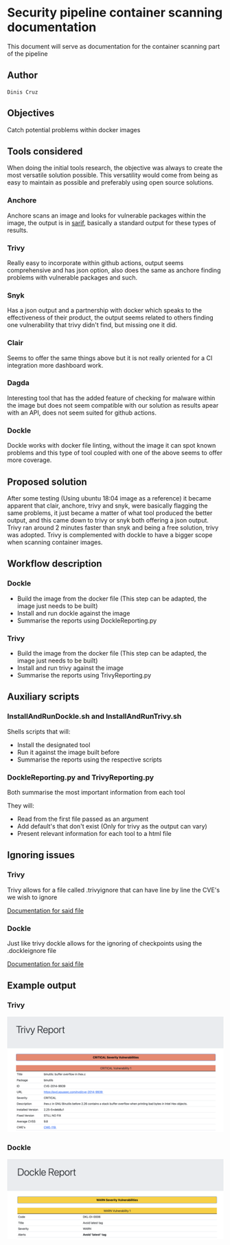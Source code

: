 # Security pipeline container scanning documentation
This document will serve as documentation for the container scanning part of the pipeline

## Author
	Dinis Cruz

## Objectives
Catch potential problems within docker images

## Tools considered
When doing the initial tools research, the objective was always to create the most versatile solution possible. This versatility would come from being as easy to maintain as possible and preferably using open source solutions.

### Anchore

Anchore scans an image and looks for vulnerable packages within the image, the output is in [sarif](https://sarifweb.azurewebsites.net), basically a standard output for these types of results.

### Trivy

Really easy to incorporate within github actions, output seems comprehensive and has json option, also does the same as anchore finding problems with vulnerable packages and such.

### Snyk
Has a json output and a partnership with docker which speaks to the effectiveness of their product, the output seems related to others finding one vulnerability that trivy didn't find, but missing one it did.

### Clair
Seems to offer the same things above but it is not really oriented for a CI integration more dashboard work.

### Dagda 
Interesting tool that has the added feature of checking for malware within the image but does not seem compatible with our solution as results apear with an API, does not seem suited for github actions.

### Dockle
Dockle works with docker file linting, without the image it can spot known problems and this type of tool coupled with one of the above seems to offer more coverage.

## Proposed solution
After some testing (Using ubuntu 18:04 image as a reference) it became apparent that clair, anchore, trivy and snyk, were basically flagging the same problems, it just became a matter of what tool produced the better output, and this came down to trivy or snyk both offering a json output. Trivy ran around 2 minutes faster than snyk and being a free solution, trivy was adopted.
Trivy is complemented with dockle to have a bigger scope when scanning container images.

## Workflow description
### Dockle
- Build the image from the docker file (This step can be adapted, the image just needs to be built)
- Install and run dockle against the image
- Summarise the reports using DockleReporting.py

### Trivy
- Build the image from the docker file (This step can be adapted, the image just needs to be built)
- Install and run trivy against the image
- Summarise the reports using TrivyReporting.py

## Auxiliary scripts
### InstallAndRunDockle.sh and InstallAndRunTrivy.sh
Shells scripts that will:

- Install the designated tool
- Run it against the image built before
- Summarise the reports using the respective scripts

### DockleReporting.py and TrivyReporting.py
Both summarise the most important information from each tool

They will:

- Read from the first file passed as an argument
- Add default's that don't exist (Only for trivy as the output can vary)
- Present relevant information for each tool to a html file

## Ignoring issues
### Trivy
Trivy allows for a file called .trivyignore that can have line by line the CVE's we wish to ignore

[Documentation for said file](https://aquasecurity.github.io/trivy/v0.22.0/vulnerability/examples/filter/)

### Dockle
Just like trivy dockle allows for the ignoring of checkpoints using the .dockleignore file

[Documentation for said file](https://github.com/goodwithtech/dockle#ignore-the-specified-checkpoints)


## Example output
### Trivy
![Trivy output](assets/TrivyOutput.png)

### Dockle
![Prospector output](assets/DockleOutput.png)
